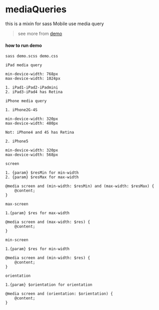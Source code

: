 mediaQueries
============

this is a mixin for sass Mobile use media query


> see more from [demo](demo.scss)

#### how to run demo

```shell
sass demo.scss demo.css
```



```shell
iPad media query

min-device-width: 768px
max-device-width: 1024px

1. iPad1-iPad2-iPadmini
2. iPad3-iPad4 has Retina
```


```shell
iPhone media query

1. iPhone2G-4S

min-device-width: 320px
max-device-width: 480px

Not: iPhone4 and 4S has Retina

2. iPhone5

min-device-width: 320px
max-device-width: 568px
```


```shell
screen

1. {param} $resMin for min-width 
2. {param} $resMax for max-width

@media screen and (min-width: $resMin) and (max-width: $resMax) {
    @content;
}
```


```shell
max-screen

1.{param} $res for max-width 

@media screen and (max-width: $res) {
    @content;
}
```


```shell
min-screen

1.{param} $res for min-width 

@media screen and (min-width: $res) {
    @content;
}
```


```shell
orientation

1.{param} $orientation for orientation

@media screen and (orientation: $orientation) {
    @content;
}
```
